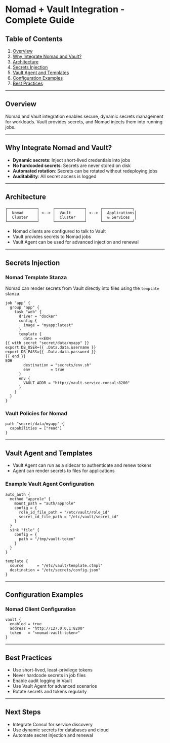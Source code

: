 # Nomad + Vault Integration - Complete Guide

## Table of Contents
1. [Overview](#overview)
2. [Why Integrate Nomad and Vault?](#why-integrate-nomad-and-vault)
3. [Architecture](#architecture)
4. [Secrets Injection](#secrets-injection)
5. [Vault Agent and Templates](#vault-agent-and-templates)
6. [Configuration Examples](#configuration-examples)
7. [Best Practices](#best-practices)

---

## Overview

Nomad and Vault integration enables secure, dynamic secrets management for workloads. Vault provides secrets, and Nomad injects them into running jobs.

---

## Why Integrate Nomad and Vault?
- **Dynamic secrets**: Inject short-lived credentials into jobs
- **No hardcoded secrets**: Secrets are never stored on disk
- **Automated rotation**: Secrets can be rotated without redeploying jobs
- **Auditability**: All secret access is logged

---

## Architecture
```
┌─────────────┐      ┌─────────────┐      ┌─────────────┐
│  Nomad      │ <--> │  Vault      │ <--> │  Applications│
│  Cluster    │      │  Cluster    │      │  & Services  │
└─────────────┘      └─────────────┘      └─────────────┘
```
- Nomad clients are configured to talk to Vault
- Vault provides secrets to Nomad jobs
- Vault Agent can be used for advanced injection and renewal

---

## Secrets Injection

### Nomad Template Stanza
Nomad can render secrets from Vault directly into files using the `template` stanza.

```hcl
job "app" {
  group "app" {
    task "web" {
      driver = "docker"
      config {
        image = "myapp:latest"
      }
      template {
        data = <<EOH
{{ with secret "secret/data/myapp" }}
export DB_USER={{ .Data.data.username }}
export DB_PASS={{ .Data.data.password }}
{{ end }}
EOH
        destination = "secrets/env.sh"
        env         = true
      }
      env {
        VAULT_ADDR = "http://vault.service.consul:8200"
      }
    }
  }
}
```

### Vault Policies for Nomad
```hcl
path "secret/data/myapp" {
  capabilities = ["read"]
}
```

---

## Vault Agent and Templates
- Vault Agent can run as a sidecar to authenticate and renew tokens
- Agent can render secrets to files for applications

### Example Vault Agent Configuration
```hcl
auto_auth {
  method "approle" {
    mount_path = "auth/approle"
    config = {
      role_id_file_path = "/etc/vault/role_id"
      secret_id_file_path = "/etc/vault/secret_id"
    }
  }
  sink "file" {
    config = {
      path = "/tmp/vault-token"
    }
  }
}

template {
  source      = "/etc/vault/template.ctmpl"
  destination = "/etc/secrets/config.json"
}
```

---

## Configuration Examples

### Nomad Client Configuration
```hcl
vault {
  enabled = true
  address = "http://127.0.0.1:8200"
  token   = "<nomad-vault-token>"
}
```

---

## Best Practices
- Use short-lived, least-privilege tokens
- Never hardcode secrets in job files
- Enable audit logging in Vault
- Use Vault Agent for advanced scenarios
- Rotate secrets and tokens regularly

---

## Next Steps
- Integrate Consul for service discovery
- Use dynamic secrets for databases and cloud
- Automate secret injection and renewal 